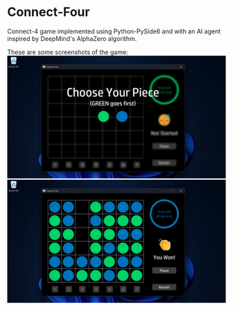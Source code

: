 # Connect-Four  
Connect-4 game implemented using Python-PySide6 and with an AI agent inspired by DeepMind's AlphaZero algorithm.
  
These are some screenshots of the game:  
![first screen](game_screenshot_1.png)
![human-win scenario](game_screenshot_2.png)
